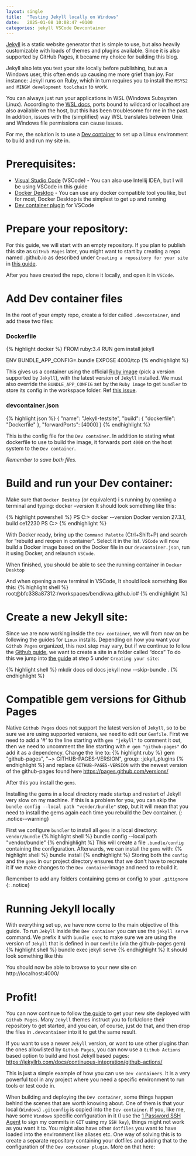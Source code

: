 ```yaml
---
layout: single
title:  "Testing Jekyll locally on Windows"
date:   2025-01-08 10:08:47 +0100
categories: jekyll VSCode Devcontainer
---
```

[Jekyll][jekyll] is a static website generator that is simple to use, but also heavily customizable with loads of themes and plugins available. Since it is also supported by GitHub Pages, it became my choice for building this blog.

Jekyll also lets you test your site locally before publishing, but as a Windows user, this often ends up causing me more grief than joy. For instance: Jekyll runs on Ruby, which in turn requires you to install the `MSYS2 and MINGW development toolchain` to work.

You can always just run your applications in WSL (Windows Subsysten Linux). According to the [WSL docs](https://learn.microsoft.com/en-us/windows/wsl/wsl-config#main-wsl-settings), ports bound to wildcard or localhost are also available on the host, but this has been troublesome for me in the past. In addition, issues with the (simplified) way WSL translates between Unix and Windows file permissions can cause issues.

For me, the solution is to use a [Dev container][dev-containers] to set up a Linux environment to build and run my site in.

# Prerequisites:
- [Visual Studio Code](https://code.visualstudio.com/) (VSCode) - You can also use Intellij IDEA, but I will be using VSCode in this guide
- [Docker Desktop](https://www.docker.com/get-started/) - You can use any docker compatible tool you like, but for most, Docker Desktop is the simplest to get up and running
- [Dev container plugin](https://code.visualstudio.com/docs/devcontainers/tutorial) for VSCode 

# Prepare your repository:
For this guide, we will start with an empty repository.
If you plan to publish this site as `GitHub Pages` later, you might want to start by creating a repo named <your-github-username>.github.io as described under `Creating a repository for your site` in [this guide][gh-jekyll-guide].

After you have created the repo, clone it locally, and open it in `VSCode`.

# Add Dev container files
In the root of your empty repo, create a folder called `.devcontainer`, and add these two files:

### Dockerfile

{% highlight docker %}
FROM ruby:3.4
RUN gem install jekyll

ENV BUNDLE_APP_CONFIG=.bundle
EXPOSE 4000/tcp
{% endhighlight %}

This gives us a container using the official [Ruby image](https://hub.docker.com/_/ruby) (pick a version supported by `Jekyll`), with the latest version of `Jekyll` installed.
We must also override the `BUNDLE_APP_CONFIG` set by the `Ruby image` to get `bundler` to store its config in the workspace folder. Ref [this issue](https://github.com/docker-library/ruby/issues/129).

### devcontainer.json
{% highlight json %}
{
    "name": "Jekyll-testsite",
    "build": { "dockerfile": "Dockerfile" },
    "forwardPorts": [4000]
}
{% endhighlight %}


This is the config file for the `Dev container`. 
In addition to stating what dockerfile to use to build the image, it forwards port `4000` on the host system to the `Dev container`.

*Remember to save both files.* 

# Build and run your Dev container:
Make sure that `Docker Desktop` (or equivalent) i s running by opening a terminal and typing:
docker –version
It should look something like this:

{% highlight powershell %}
PS C:\> docker --version
Docker version 27.3.1, build ce12230
PS C:\>
{% endhighlight %}


With Docker ready, bring up the `Command Palette` (Ctrl+Shift+P) and search for “rebuild and reopen in container”.
Select it in the list. `VSCode` will now build a Docker image based on the Docker file in our `devcontainer.json`, run it using Docker, and relaunch `VSCode`.

When finished, you should be able to see the running container in `Docker Desktop`


And when opening a new terminal in VSCode, It should look something like this:
{% highlight shell %}
root@bfc338a87312:/workspaces/bendikwa.github.io#
{% endhighlight %}


# Create a new Jekyll site:
Since we are now working inside the `Dev container`, we will from now on be following the guides for `Linux` installs.
Depending on how you want your `Github Pages` organized, this next step may vary, but if we continue to follow the [Github guide][gh-jekyll-guide], we want to create a site in a folder called “docs”
To do this we jump into [the guide][gh-jekyll-guide] at step 5 under `Creating your site`:

{% highlight shell %}
mkdir docs
cd docs
jekyll new --skip-bundle .
{% endhighlight %}

# Compatible gem versions for Github Pages
Native `Github Pages` does not support the latest version of `Jekyll`, so to be sure we are using supported versions, we need to edit our `Gemfile`.
First we need to add a '#' to the line starting with `gem "jekyll"` to comment it out, then we need to uncomment the line starting with `# gem "github-pages"` do add it as a dependency.
Change the line to:
{% highlight ruby %}
gem "github-pages", "~> GITHUB-PAGES-VERSION", group: :jekyll_plugins
{% endhighlight %}
and replace `GITHUB-PAGES-VERSION` with the newest version of the github-pages found here https://pages.github.com/versions/

After this you install the `gems`.

Installing the gems in a local directory made startup and restart of Jekyll very slow on my machine. If this is a problem for you, you can skip the `bundle config --local path "vendor/bundle"` step, but it will mean that you need to install the gems again each time you rebuild the Dev container.
{: .notice--warning}

First we configure `bundler` to install all `gems` in a local directory: `vendor/bundle`
{% highlight shell %}
bundle config --local path "vendor/bundle"
{% endhighlight %}
This will create a file `.bundle/config` containing the configuration.
Afterwards, we can install the `gems` with:
{% highlight shell %}
bundle install
{% endhighlight %}
Storing both the `config` and the `gems` in our project directory ensures that we don't have to recreate it if we make changes to the `Dev container`image and need to rebuild it.

Remember to add any folders containing gems or config to your `.gitignore`
{: .notice}

# Running Jekyll locally
With everything set up, we have now come to the main objective of this guide.
To run `Jekyll` inside the `Dev container` you can use the `jekyll serve` command. We prefix it with `bundle exec` to make sure we are using the version of `Jekyll` that is defined in our `Gemfile` (via the github-pages gem)
{% highlight shell %}
bundle exec jekyll serve
{% endhighlight %}
It should look something like this


You should now be able to browse to your new site on http://localhost:4000/

# Profit!
You can now continue to follow [the guide][gh-jekyll-guide] to get your new site deployed with `Github Pages`.
Many `Jekyll` themes instruct you to fork/clone their repository to get started, and you can, of course, just do that, and then drop the files in `.devcontainer` into it to get the same result.

If you want to use a newer `Jekyll` version, or want to use other plugins than the ones allowlisted by `Github Pages`, you can now use a `Github Actions` based option to build and host Jekyll based pages: https://jekyllrb.com/docs/continuous-integration/github-actions/

This is just a simple example of how you can use `Dev containers`. It is a very powerful tool in any project where you need a specific environment to run tools or test code in.

When building and deploying the `Dev container`, some things happen behind the scenes that are worth knowing about. One of them is that your local (`Windows`) `.gitconfig` is copied into the `Dev container`. If you, like me, have some `Windows` specific configuration in it (I use the [1 Password SSH Agent](https://developer.1password.com/docs/ssh/agent/) to sign my commits in `GIT` using my `SSH key`), things might not work as you want it to. You might also have other `dotfiles` you want to have loaded into the environment like aliases etc. One way of solving this is to create a separate repository containing your dotfiles and adding that to the configuration of the `Dev container plugin`. More on that here: <Link>


[jekyll]: https://jekyllrb.com/
[dev-containers]:   https://containers.dev/
[gh-jekyll-guide]: https://docs.github.com/en/pages/setting-up-a-github-pages-site-with-jekyll/creating-a-github-pages-site-with-jekyll
